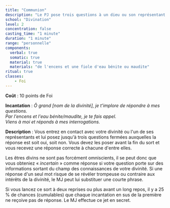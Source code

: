 ```yaml
---
title: "Communion"
description: "Le PJ pose trois questions à un dieu ou son représentant."
school: "Divination"
level: 2
concentration: false
casting_time: "1 minute"
duration: "1 minute"
range: "personnelle"
components:
  verbal: true
  somatic: true
  material: true
  materials: "de l'encens et une fiole d'eau bénite ou maudite"
ritual: true
classes:
    - Foi
---
```

**Coût** : 10 points de Foi  

**Incantation** : *Ô grand [nom de la divinité], je t'implore de répondre à mes questions.*    
*Par l'encens et l'eau bénite/maudite, je te fais appel.*    
*Viens à moi et réponds à mes interrogations.*    

**Description** : Vous entrez en contact avec votre divinité ou l'un de ses représentants et lui posez jusqu'à trois questions fermées auxquelles la réponse est soit oui, soit non. Vous devez les poser avant la fin du sort et vous recevez une réponse correcte à chacune d'entre elles.

Les êtres divins ne sont pas forcément omniscients, il se peut donc que vous obteniez « _incertain_ » comme réponse si votre question porte sur des informations sortant du champ des connaissances de votre divinité. Si une réponse d'un seul mot risque de se révéler trompeuse ou contraire aux intérêts de la divinité, le MJ peut lui substituer une courte phrase.

Si vous lancez ce sort à deux reprises ou plus avant un long repos, il y a 25 % de chances (cumulables) que chaque incantation en sus de la première ne reçoive pas de réponse. Le MJ effectue ce jet en secret.

